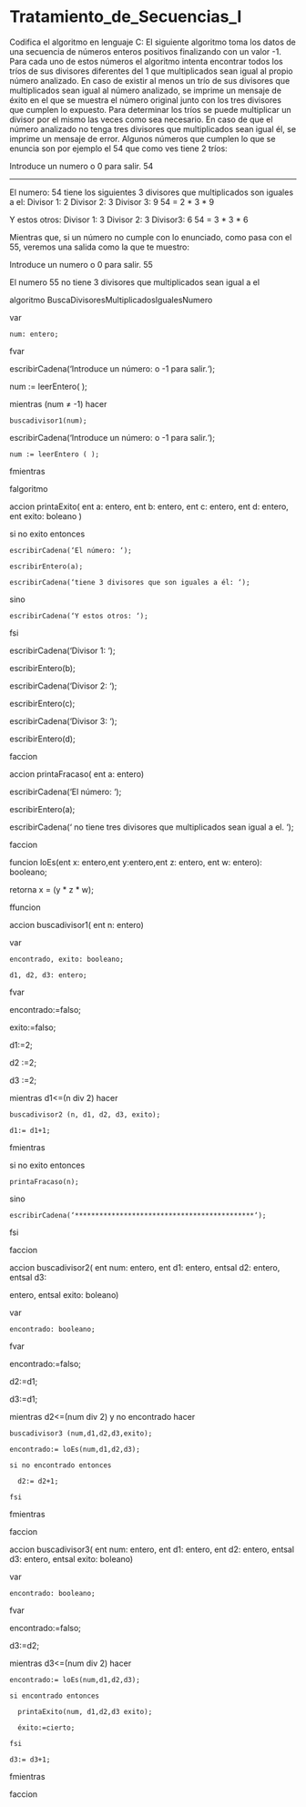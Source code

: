 # Tratamiento_de_Secuencias_I

Codifica el algoritmo en lenguaje C:
El siguiente algoritmo toma los datos de una secuencia de números enteros positivos
finalizando con un valor -1. Para cada uno de estos números el algoritmo intenta encontrar
todos los tríos de sus divisores diferentes del 1 que multiplicados sean igual al propio
número analizado. En caso de existir al menos un trío de sus divisores que multiplicados
sean igual al número analizado, se imprime un mensaje de éxito en el que se muestra el
número original junto con los tres divisores que cumplen lo expuesto. Para determinar los
tríos se puede multiplicar un divisor por el mismo las veces como sea necesario. En caso de
que el número analizado no tenga tres divisores que multiplicados sean igual él, se imprime
un mensaje de error.
Algunos números que cumplen lo que se enuncia son por ejemplo el 54 que como ves tiene
2 tríos:

Introduce un numero o 0 para salir.
54

**********************************************************************************
El numero: 54 tiene los siguientes 3 divisores que multiplicados son iguales a el:
Divisor 1: 2
Divisor 2: 3
Divisor 3: 9
54 = 2 * 3 * 9

Y estos otros:
Divisor 1: 3
Divisor 2: 3
Divisor3: 6
54 = 3 * 3 * 6

Mientras que, si un número no cumple con lo enunciado, como pasa con el 55, veremos una
salida como la que te muestro:

Introduce un numero o 0 para salir.
55

El numero 55 no tiene 3 divisores que multiplicados sean igual a el

algoritmo BuscaDivisoresMultiplicadosIgualesNumero

  var
  
    num: entero;
  
  fvar
  
  escribirCadena(‘Introduce un número: o -1 para salir.‘);
  
  num := leerEntero( );
  
  mientras (num ≠ -1) hacer
  
    buscadivisor1(num);
  
  escribirCadena(‘Introduce un número: o -1 para salir.‘);
  
    num := leerEntero ( );
  
  fmientras

falgoritmo


accion printaExito( ent a: entero, ent b: entero, ent c: entero, ent d: entero, ent exito:
boleano )

  si no exito entonces

    escribirCadena(‘El número: ‘);

    escribirEntero(a);

    escribirCadena(‘tiene 3 divisores que son iguales a él: ‘);

  sino

    escribirCadena(‘Y estos otros: ‘);

  fsi

  escribirCadena(‘Divisor 1: ‘);

  escribirEntero(b);

  escribirCadena(‘Divisor 2: ‘);

  escribirEntero(c);

  escribirCadena(‘Divisor 3: ‘);

  escribirEntero(d);

faccion


accion printaFracaso( ent a: entero)

  escribirCadena(‘El número: ‘);

  escribirEntero(a);

  escribirCadena(‘ no tiene tres divisores que multiplicados sean igual a el. ‘);

faccion


funcion loEs(ent x: entero,ent y:entero,ent z: entero, ent w: entero): booleano;

  retorna x = (y * z * w);

ffuncion


accion buscadivisor1( ent n: entero)
  
  var
  
    encontrado, exito: booleano;
  
    d1, d2, d3: entero;
  
  fvar
  
  encontrado:=falso;
  
  exito:=falso;
  
  d1:=2;
  
  d2 :=2;
  
  d3 :=2;
  
  mientras d1<=(n div 2) hacer
  
    buscadivisor2 (n, d1, d2, d3, exito);
  
    d1:= d1+1;
  
  fmientras
  
  si no exito entonces
  
    printaFracaso(n);
  
  sino
  
    escribirCadena(‘********************************************‘);
  
  fsi

faccion
  
  
accion buscadivisor2( ent num: entero, ent d1: entero, entsal d2: entero, entsal d3:
  
  entero, entsal exito: boleano)
  
  var
  
    encontrado: booleano;
  
  fvar
  
  encontrado:=falso;
  
  d2:=d1;
  
  d3:=d1;
  
  mientras d2<=(num div 2) y no encontrado hacer
  
    buscadivisor3 (num,d1,d2,d3,exito);
  
    encontrado:= loEs(num,d1,d2,d3);
  
    si no encontrado entonces
  
      d2:= d2+1;
  
    fsi
  
  fmientras

faccion


accion buscadivisor3( ent num: entero, ent d1: entero, ent d2: entero, entsal d3: entero,
entsal exito: boleano)
  
  var
  
    encontrado: booleano;
  
  fvar
  
  encontrado:=falso;
  
  d3:=d2;
  
  mientras d3<=(num div 2) hacer
  
    encontrado:= loEs(num,d1,d2,d3);
  
    si encontrado entonces
  
      printaExito(num, d1,d2,d3 exito);
  
      éxito:=cierto;
  
    fsi
  
    d3:= d3+1;

  fmientras

faccion
